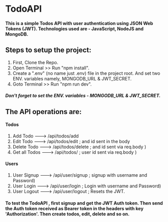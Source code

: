 # TodoAPI
#### This is a simple Todos API with user authentication using JSON Web Tokens (JWT). Technologies used are - JavaScript, NodeJS and MongoDB.

## Steps to setup the project:
1. First, Clone the Repo.
2. Open Terminal >> Run "npm install".
2. Create a ".env" (no name just .env) file in the project root. And set two ENV. variables namely, MONGODB_URL & JWT_SECRET.
3. Goto Terminal >> Run "npm run dev".

##### Don't forget to set the ENV. variables - MONGODB_URL & JWT_SECRET.

## The API operations are: 
#### Todos
1. Add Todo  --->  /api/todos/add
2. Edit Todo  --->  /api/todos/edit ; and id sent in the body
3. Delete Todo  --->  /api/todos/delete ; and id sent via req.body )
4. Get all Todos  --->  /api/todos/ ; user id sent via req.body )

#### Users
1. User Signup  ---> /api/user/signup ; signup with username and Password)
2. User Login  ---> /api/user/login ; Login with username and Password)
3. User Logout  --->  /api/user/logout ; Resets the JWT.


#### To test the TodoAPI , first signup and get the JWT Auth token. Then send the Auth token received as Bearer token in the headers with key 'Authorization'. Then create todos, edit, delete and so on.
